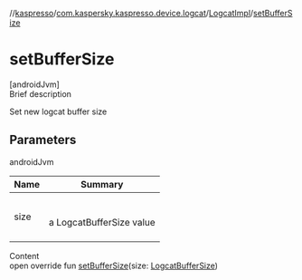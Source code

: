 //[kaspresso](../../index.md)/[com.kaspersky.kaspresso.device.logcat](../index.md)/[LogcatImpl](index.md)/[setBufferSize](set-buffer-size.md)



# setBufferSize  
[androidJvm]  
Brief description  


Set new logcat buffer size



## Parameters  
  
androidJvm  
  
|  Name|  Summary| 
|---|---|
| size| <br><br>a LogcatBufferSize value<br><br>
  
  
Content  
open override fun [setBufferSize](set-buffer-size.md)(size: [LogcatBufferSize](../-logcat-buffer-size/index.md))  



